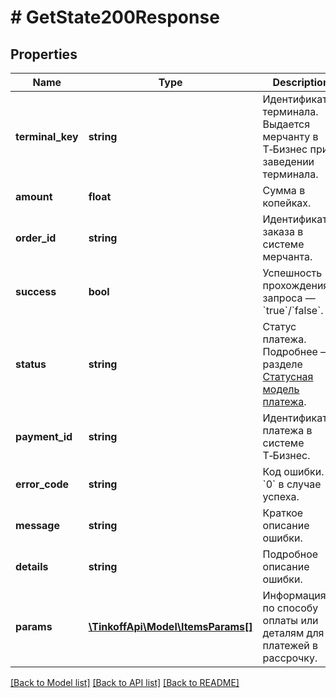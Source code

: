 # # GetState200Response

## Properties

Name | Type | Description | Notes
------------ | ------------- | ------------- | -------------
**terminal_key** | **string** | Идентификатор терминала. Выдается мерчанту в Т‑Бизнес при заведении терминала. |
**amount** | **float** | Сумма в копейках. |
**order_id** | **string** | Идентификатор заказа в системе мерчанта. |
**success** | **bool** | Успешность прохождения запроса — &#x60;true&#x60;/&#x60;false&#x60;. |
**status** | **string** | Статус платежа. Подробнее — в разделе [Статусная модель платежа](#tag/Scenarii-oplaty-po-karte/Statusnaya-model-platezha). |
**payment_id** | **string** | Идентификатор платежа в системе Т‑Бизнес. |
**error_code** | **string** | Код ошибки. &#x60;0&#x60; в случае успеха. |
**message** | **string** | Краткое описание ошибки. | [optional]
**details** | **string** | Подробное описание ошибки. | [optional]
**params** | [**\TinkoffApi\Model\ItemsParams[]**](ItemsParams.md) | Информация по способу оплаты или деталям для платежей в рассрочку. | [optional]

[[Back to Model list]](../../README.md#models) [[Back to API list]](../../README.md#endpoints) [[Back to README]](../../README.md)
